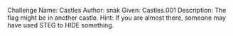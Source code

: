 Challenge Name: Castles
Author: snak
Given: Castles.001
Description: The flag might be in another castle.
Hint: If you are almost there, someone may have used STEG to HIDE something.